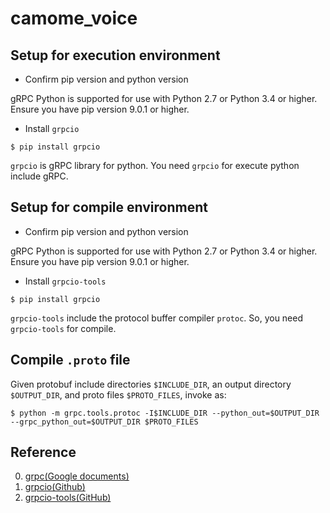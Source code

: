 # camome_voice
## Setup for execution environment
+ Confirm pip version and python version

gRPC Python is supported for use with Python 2.7 or Python 3.4 or higher.
Ensure you have pip version 9.0.1 or higher.

+ Install `grpcio`

```
$ pip install grpcio
```
`grpcio` is gRPC library for python.
You need `grpcio` for execute python include gRPC.


## Setup for compile environment
+ Confirm pip version and python version

gRPC Python is supported for use with Python 2.7 or Python 3.4 or higher.
Ensure you have pip version 9.0.1 or higher.

+ Install `grpcio-tools`
```
$ pip install grpcio
```
`grpcio-tools` include the protocol buffer compiler `protoc`.
So, you need `grpcio-tools` for compile.


## Compile `.proto` file
Given protobuf include directories `$INCLUDE_DIR`, an output directory `$OUTPUT_DIR`, and proto files `$PROTO_FILES`, invoke as:
```
$ python -m grpc.tools.protoc -I$INCLUDE_DIR --python_out=$OUTPUT_DIR --grpc_python_out=$OUTPUT_DIR $PROTO_FILES
```


## Reference
0. [grpc(Google documents)](https://grpc.io/docs/quickstart/python.html)
0. [grpcio(Github)](https://github.com/grpc/grpc/tree/master/src/python/grpcio)
0. [grpcio-tools(GitHub)](https://github.com/grpc/grpc/tree/master/tools/distrib/python/grpcio_tools)
